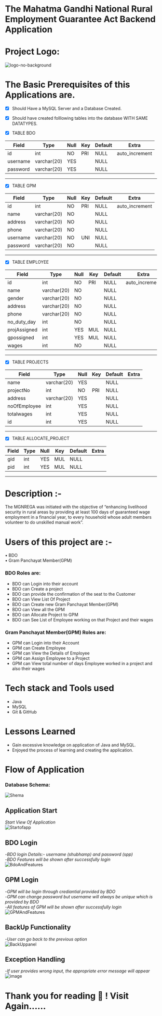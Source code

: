 
<h1>The Mahatma Gandhi National Rural Employment Guarantee Act Backend Application</h1>
 
<h1>Project Logo:</h1>

![logo-no-background](https://user-images.githubusercontent.com/102204260/201484111-42a43ecc-b151-4bf2-bba6-2164429bdc22.png)

# The Basic Prerequisites of this Applications are.
- [x] Should Have a MySQL Server and a Database Created.
- [x] Should have created folllowing tables into the database WITH SAME DATATYPES.


- [X] TABLE BDO

| Field    | Type        | Null | Key | Default | Extra          |
|----------|-------------|------|-----|---------|----------------|
| id       | int         | NO   | PRI | NULL    | auto_increment |
| username | varchar(20) | YES  |     | NULL    |                |
| password | varchar(20) | YES  |     | NULL    |                |

<hr />

- [X] TABLE GPM

| Field    | Type        | Null | Key | Default | Extra          |
|----------|-------------|------|-----|---------|----------------|
| id       | int         | NO   | PRI | NULL    | auto_increment |
| name     | varchar(20) | NO   |     | NULL    |                |
| address  | varchar(20) | NO   |     | NULL    |                |
| phone    | varchar(20) | NO   |     | NULL    |                |
| username | varchar(20) | NO   | UNI | NULL    |                |
| password | varchar(20) | NO   |     | NULL    |                |

<hr />

- [x] TABLE EMPLOYEE

| Field        | Type        | Null | Key | Default | Extra          |
|--------------|-------------|------|-----|---------|----------------|
| id           | int         | NO   | PRI | NULL    | auto_increment |
| name         | varchar(20) | NO   |     | NULL    |                |
| gender       | varchar(20) | NO   |     | NULL    |                |
| address      | varchar(20) | NO   |     | NULL    |                |
| phone        | varchar(20) | NO   |     | NULL    |                |
| no_duty_day  | int         | NO   |     | NULL    |                |
| projAssigned | int         | YES  | MUL | NULL    |                |
| gpossigned   | int         | YES  | MUL | NULL    |                |
| wages        | int         | NO   |     | NULL    |                |

<hr />

- [x] TABLE PROJECTS

| Field        | Type        | Null | Key | Default | Extra |
|--------------|-------------|------|-----|---------|-------|
| name         | varchar(20) | YES  |     | NULL    |       |
| projectNo    | int         | NO   | PRI | NULL    |       |
| address      | varchar(20) | YES  |     | NULL    |       |
| noOfEmployee | int         | YES  |     | NULL    |       |
| totalwages   | int         | YES  |     | NULL    |       |
| id           | int         | YES  |     | NULL    |       |

<hr />

- [x] TABLE ALLOCATE_PROJECT

|Field  | Type | Null | Key | Default | Extra |
|-------|------|------|-----|---------|-------|
| gid   | int  | YES  | MUL | NULL    |       |
| pid   | int  | YES  | MUL | NULL    |       |

<hr />

# Description :-
The MGNREGA was initiated with the objective of “enhancing livelihood security in rural areas by providing at least 100 days of guaranteed wage employment in a financial year, to every household whose adult members volunteer to do unskilled manual work”.

# Users of this project are :-
• BDO </br>
• Gram Panchayat Member(GPM) </br>

<h3>BDO Roles are:</h3>

- BDO can Login into their account
- BDO can Create a project
- BDO can provide the confirmation of the seat to the Customer
- BDO can View List Of Project
- BDO can Create new Gram Panchayat Member(GPM)
- BDO can View all the GPM
- BDO can Allocate  Project to GPM
- BDO can See List of Employee working on that Project and their wages

<h3>Gram Panchayat Member(GPM) Roles are:</h3>

- GPM can Login into their Account
- GPM can Create Employee
- GPM can View the Details of Employee
- GPM can Assign Employee to a Project
- GPM can View total number of days Employee worked in a project and also their wages

# Tech stack and Tools used 

- Java
- MySQL
- Git & GitHub

# Lessons Learned

- Gain excessive knowledge on application of Java and MySQL.
- Enjoyed the process of learning and creating the application.


# Flow of Application

<h3>Database Schema:</h3>

![Shema](https://user-images.githubusercontent.com/102204260/201491525-7a85e92d-4d5f-42ab-93e1-5aa6a3b08be1.png)

## **Application Start** 
*Start View Of Application*
</br>
![Startofapp](https://user-images.githubusercontent.com/102204260/201489128-cec99c37-5620-436f-9d4f-974bc4a554dd.png)
</br>
## **BDO Login** 
-*BDO login Details:- username (shubhamp) and password (spp)*</br>
-*BDO Features will be shown after successfully login*
</br>
![BdoAndFeatures](https://user-images.githubusercontent.com/102204260/201489152-0c9f524d-7ab4-42b5-9186-dfc302dafac4.png)
</br>
## **GPM Login** 
-*GPM will be login through crediantial provided by BDO*</br>
-*GPM can change password but username will always be unique which is provided by BDO*</br>
-*All features of GPM will be shown after successfully login*
</br>
![GPMAndFeatures](https://user-images.githubusercontent.com/102204260/201489287-d17afdf2-8fd6-4654-adba-0fa21b7bb0fd.png)
</br>

## **BackUp Functionality** 
-*User can go back to the previous option*
</br>
![BackUppanel](https://user-images.githubusercontent.com/102204260/201489316-83c3d983-8e3e-4743-a3e9-25a8f2226939.png)

## **Exception Handling**
-*If user provides wrong input, the appropriate error message will appear*
</br>
![image](https://user-images.githubusercontent.com/102204260/201489379-dbcc3336-9693-4bc6-ac70-114cd1ae2983.png)

# Thank you for reading 🤗 ! Visit Again......
